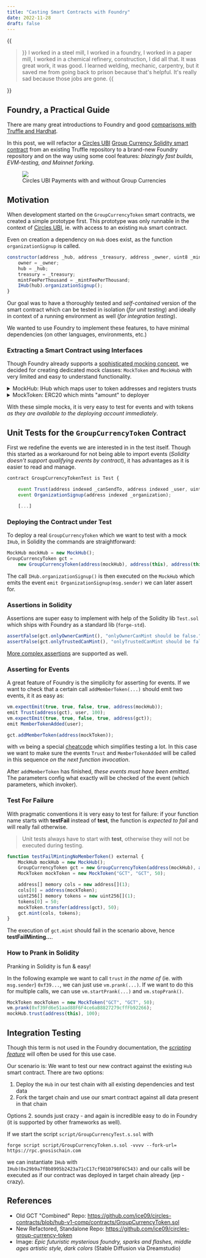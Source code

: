 ```yaml
---
title: "Casting Smart Contracts with Foundry"
date: 2022-11-28
draft: false
---
```


{{<blockquote author="Luis J. Rodriguez">}}
I worked in a steel mill, I worked in a foundry, I worked in a paper mill, I worked in a chemical refinery, construction, I did all that. It was great work, it was good. I learned welding, mechanic, carpentry, but it saved me from going back to prison because that's helpful. It's really sad because those jobs are gone.
{{</blockquote>}}

## Foundry, a Practical Guide

There are many great introductions to Foundry and good [comparisons with Truffle and Hardhat](https://www.youtube.com/watch?v=d6Uvt0u6FQc).

In this post, we will refactor a [Circles UBI](https://joincircles.net/) [Group Currency Solidity smart contract](https://github.com/ice09/circles-group-currency-token) from an existing Truffle repository to a brand-new Foundry repository and on the way using some cool features: _blazingly fast builds, EVM-testing, and Mainnet forking_.

<figure>
<img src="https://i.imgur.com/fuFkFXR.png" border=0 />
    <figcaption>Circles UBI Payments with and without Group Currencies</figcaption>
</figure>

## Motivation

When development started on the `GroupCurrencyToken` smart contracts, we created a simple prototype first. This prototype was only runnable in the context of [Circles UBI](https://joincircles.net/), ie. with access to an existing `Hub` smart contract.

Even on creation a dependency on `Hub` does exist, as the function `organizationSignup` is called.

```javascript
constructor(address _hub, address _treasury, address _owner, uint8 _mintFeePerThousand, string memory _name, string memory _symbol) ERC20(_name, _symbol) {
    owner = _owner;
    hub = _hub;
    treasury = _treasury;
    mintFeePerThousand = _mintFeePerThousand;
    IHub(hub).organizationSignup();
}
```

Our goal was to have a thoroughly tested and _self-contained_ version of the smart contract which can be tested in isolation (_for unit testing_) and ideally in context of a running environment as well (_for integration testing_). 

We wanted to use Foundry to implement these features, to have minimal dependencies (on other languages, environments, etc.)

### Extracting a Smart Contract using Interfaces 

Though Foundry already supports a [sophisticated mocking concept](https://book.getfoundry.sh/cheatcodes/mock-call), we decided for creating dedicated mock classes: `MockToken` and `MockHub` with very limited and easy to understand functionality.

<details>
  <summary>MockHub: IHub which maps user to token addresses and registers trusts</summary>

```javascript
contract MockHub is IHub {

    mapping (address => mapping (address => uint256)) public limits;
    mapping (address => address) public tokenToUser;
    mapping (address => address) public userToToken;

    function setTokenToUser(address token, address user) external {
        tokenToUser[token] = user;
        userToToken[user] = token;
    }

    function signup() external {
        emit Signup(msg.sender, 0x0000000000000000000000000000000000000001);
    }

    function organizationSignup() external {
        emit OrganizationSignup(msg.sender);
    }
    
    function trust(address trustee, uint256 amount) external {
        limits[msg.sender][trustee] = amount;
        emit Trust(msg.sender, trustee, amount);
    }

}
```
</details>

<details>
    <summary>MockToken: ERC20 which mints "amount" to deployer</summary>

```javascript
contract MockToken is ERC20 {

    constructor(string memory _name, string memory _symbol, uint256 _amount) ERC20 (_name, _symbol) {
        _mint(msg.sender, _amount);
    }
}
```
</details>


With these simple mocks, it is very easy to test for events and with tokens _as they are available to the deploying account immediately_.

## Unit Tests for the `GroupCurrencyToken` Contract

First we redefine the events we are interested in in the test itself. Though this started as a workaround for not being able to import events (_Solidity doesn't support qualifying events by contract_), it has advantages as it is easier to read and manage.

```javascript
contract GroupCurrencyTokenTest is Test {

    event Trust(address indexed _canSendTo, address indexed _user, uint256 _limit);
    event OrganizationSignup(address indexed _organization);

    [...]
```

### Deploying the Contract under Test

To deploy a real `GroupCurrencyToken` which we want to test with a mock `IHub`, in Solidity the commands are straightforward:

```javascript
MockHub mockHub = new MockHub();
GroupCurrencyToken gct = 
    new GroupCurrencyToken(address(mockHub), address(this), address(this), 0, "GCT", "GCT");
```

The call `IHub.organizationSignup()` is then executed on the `MockHub` which emits the event `emit OrganizationSignup(msg.sender)` we can later assert for.

### Assertions in Solidity

Assertions are super easy to implement with help of the Solidity lib `Test.sol` which ships with Foundry as a standard lib (`forge-std`).

```javascript
assertFalse(gct.onlyOwnerCanMint(), "onlyOwnerCanMint should be false.");
assertFalse(gct.onlyTrustedCanMint(), "onlyTrustedCanMint should be false.");
```

[More complex assertions](https://book.getfoundry.sh/reference/ds-test#asserting) are supported as well.

### Asserting for Events

A great feature of Foundry is the simplicity for asserting for events. If we want to check that a certain call `addMemberToken(...)` should emit two events, it it as easy as:

```javascript
vm.expectEmit(true, true, false, true, address(mockHub));
emit Trust(address(gct), user, 100);
vm.expectEmit(true, true, false, true, address(gct));
emit MemberTokenAdded(user);

gct.addMemberToken(address(mockToken));
```

with `vm` being a special [cheatcode](https://book.getfoundry.sh/cheatcodes/#cheatcodes-reference) which simplifies testing a lot. In this case we want to make sure the events `Trust` and `MemberTokenAdded` will be called in this sequence _on the next function invocation_.

After `addMemberToken` has finished, _these events must have been emitted_. The parameters config what exactly will be checked of the event (which parameters, which invoker).

### Test For Failure

With pragmatic conventions it is very easy to test for failure: if your function name starts with **testFail** instead of **test**, the function is _expected to fail_ and will really fail otherwise. 

> Unit tests always have to start with **test**, otherwise they will not be executed during testing.

```javascript
function testFailMintingNoMemberToken() external {
    MockHub mockHub = new MockHub();
    GroupCurrencyToken gct = new GroupCurrencyToken(address(mockHub), address(this), address(this), 0, "GCT", "GCT");
    MockToken mockToken = new MockToken("GCT", "GCT", 50);

    address[] memory cols = new address[](1);
    cols[0] = address(mockToken);
    uint256[] memory tokens = new uint256[](1);
    tokens[0] = 50;
    mockToken.transfer(address(gct), 50);
    gct.mint(cols, tokens);
}
```

The execution of `gct.mint` should fail in the scenario above, hence **testFailMinting...**.

### How to Prank in Solidity

Pranking in Solidity is fun & easy! 

In the following example we want to call `trust` _in the name of_ (ie. with `msg.sender`) `0xf39...`, we can just use `vm.prank(...)`. If we want to do this for multiple calls, we can use `vm.startPrank(...)` and `vm.stopPrank()`.

```javascript
MockToken mockToken = new MockToken("GCT", "GCT", 50);
vm.prank(0xf39Fd6e51aad88F6F4ce6aB8827279cffFb92266);
mockHub.trust(address(this), 100);
```

## Integration Testing

Though this term is not used in the Foundry documentation, the [_scripting feature_](https://book.getfoundry.sh/tutorials/solidity-scripting) will often be used for this use case.

Our scenario is: We want to test our new contract against the existing `Hub` smart contract. There are two options:

1. Deploy the `Hub` in our test chain with all existing dependencies and test data
2. Fork the target chain and use our smart contract against all data present in that chain

Options 2. sounds just crazy - and again is incredible easy to do in Foundry (it is supported by other frameworks as well).

If we start the script `script/GroupCurrencyTest.s.sol` with 

`forge script script/GroupCurrencyToken.s.sol -vvvv --fork-url=
https://rpc.gnosischain.com`

we can instantiate `IHub` with `IHub(0x29b9a7fBb8995b2423a71cC17cf9810798F6C543)` and our calls will be executed as if our contract was deployed in target chain already (jep - crazy).

## References

* Old GCT "Combined" Repo: https://github.com/ice09/circles-contracts/blob/hub-v1-comp/contracts/GroupCurrencyToken.sol
* New Refactored, Standalone Repo: https://github.com/ice09/circles-group-currency-token
* Image: _Epic futuristic mysterious foundry, sparks and flashes, middle ages artistic style, dark colors_ (Stable Diffusion via Dreamstudio)